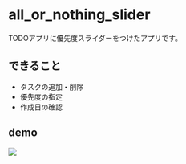 # all_or_nothing_slider

TODOアプリに優先度スライダーをつけたアプリです。

## できること

- タスクの追加・削除
- 優先度の指定
- 作成日の確認

## demo

<img src="~/imagesForReadme.demo.gif">